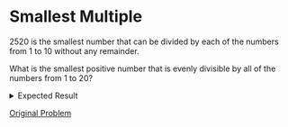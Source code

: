 # Smallest Multiple

2520 is the smallest number that can be divided by each of the numbers from 1 to 10 without any remainder.

What is the smallest positive number that is evenly divisible by all of the numbers from 1 to 20?

<details> 
<summary>Expected Result</summary>
```
232792560
```
</details>

[Original Problem](https://projecteuler.net/problem=5)
